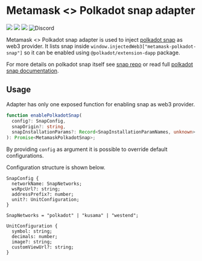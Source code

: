 # Metamask <> Polkadot snap adapter

![](https://github.com/chainsafe/metamask-snap-polkadot/workflows/ci/badge.svg)
![](https://img.shields.io/github/license/chainsafe/metamask-snap-polkadot)
![](https://img.shields.io/badge/yarn-%3E%3D1.17.0-orange.svg?style=flat-square)
![Discord](https://img.shields.io/discord/608204864593461248?color=blue&label=Discord&logo=discord)

Metamask <> Polkadot snap adapter is used to inject [polkadot snap](https://github.com/chainsafe/metamask-snap-polkadot) as web3 provider. It lists snap inside `window.injectedWeb3["metamask-polkadot-snap"]` so it can be enabled using `@polkadot/extension-dapp` package.

For more details on polkadot snap itself see [snap repo](https://github.com/chainsafe/metamask-snap-polkadot) or read full [polkadot snap documentation](https://github.com/chainsafe/metamask-snap-polkadot/wiki).

## Usage

Adapter has only one exposed function for enabling snap as web3 provider.

```typescript
function enablePolkadotSnap(
  config?: SnapConfig,
  snapOrigin?: string,
  snapInstallationParams?: Record<SnapInstallationParamNames, unknown> = {}
): Promise<MetamaskPolkadotSnap>;
```

By providing `config` as argument it is possible to override default configurations.

Configuration structure is shown below.

```
SnapConfig {
  networkName: SnapNetworks;
  wsRpcUrl?: string;
  addressPrefix?: number;
  unit?: UnitConfiguration;
}

SnapNetworks = "polkadot" | "kusama" | "westend";

UnitConfiguration {
  symbol: string;
  decimals: number;
  image?: string;
  customViewUrl?: string;
}
```
